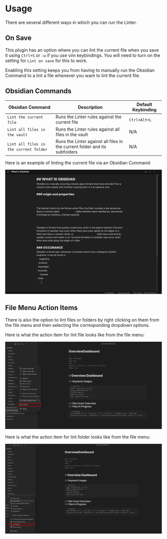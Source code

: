 # Usage

There are several different ways in which you can run the Linter.

## On Save

This plugin has an option where you can lint the current file when you save it using `Ctrl+S` or `:w` if you use vim keybindings.
You will need to turn on the setting for `Lint on save` for this to work.

Enabling this setting keeps you from having to manually run the Obsidian Command to a lint a file whenever you want to lint the current file.

## Obsidian Commands

| Obsidian Command | Description | Default Keybinding |
| ---------------- | ----------- | ------------------ |
| `Lint the current file` | Runs the Linter rules against the current file | `Ctrl+Alt+L` |
| `Lint all files in the vault` | Runs the Linter rules against all files in the vault | N/A |
| `Lint all files in the current folder` | Runs the Linter against all files in the current folder and its subfolders | N/A |

Here is an example of linting the current file via an Obsidian Command:

![Demo](../assets/demo.gif)

## File Menu Action Items

There is also the option to lint files or folders by right clicking on them from the file menu and then selecting the corresponding dropdown options.

Here is what the action item for lint file looks like from the file menu:

![Lint file contents from file menu action](../assets/lint-file.png)

Here is what the action item for lint folder looks like from the file menu:

![Lint folder contents from file menu action](../assets/lint-folder.png)
